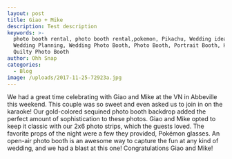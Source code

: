 ```yaml
---
layout: post
title: Giao + Mike
description: Test description
keywords: >-
  photo booth rental, photo booth rental,pokemon, Pikachu, Wedding ideas,
  Wedding Planning, Wedding Photo Booth, Photo Booth, Portrait Booth, High
  Quilty Photo Booth
author: Ohh Snap
categories:
  - Blog
image: /uploads/2017-11-25-72923a.jpg
---
```

We had a great time celebrating with Giao and Mike at the VN in Abbeville this weekend. This couple was so sweet and even asked us to join in on the karaoke\! Our gold-colored sequined photo booth backdrop added the perfect amount of sophistication to these photos. Giao and Mike opted to keep it classic with our 2x6 photo strips, which the guests loved. The favorite props of the night were a few they provided, Pokémon glasses. An open-air photo booth is an awesome way to capture the fun at any kind of wedding, and we had a blast at this one\! Congratulations Giao and Mike\!